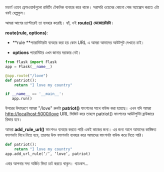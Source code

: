 মডার্ণ ওয়েব ফ্রেমওয়ার্কগুলো রাউটিং টেকনিক ব্যবহার করে থাকে। সরাসরি ওয়েবের কোনো পেজ অ্যাক্সেস করতে এটা খবই হেল্পফুল।

আমরা আগের চ্যাপ্টারেই তা ব্যবহার করেছি। হ্যাঁ, ওই **route\(\)** **ডেকোরেটরটা**।

**route\(rule, options\)**:

* **rule **প্যারামিটারটা ব্যবহার করা হয় কোন URL এ আমরা আমাদের আউটপুট দেখাতে চাই।

* **options** প্যারামিটার এখন জানার দরাকার নেই।

```py
from flask import Flask
app = Flask(__name__)

@app.route("/love")
def patriot():
    return "I love my country"

if __name__ == '__main__': 
   app.run()
```

উপরের উদাহরণে আমরা "/love" রুলটা **patriot\(\)** ফাংশনের সাথে বাউন্ড করা হয়েছে। এখন যদি আমরা [http://localhost:5000/love](http://localhost:5000/love) URL ভিজিট করে তাহলে patriot\(\) ফাংশনের আউটপুটটা ব্রাউজারে রিন্ডার হবে।

আমরা **add\_rule\_url\(\)** ফাংশনও ব্যবহার করতে পারি একই কাজের জন্য। এর জন্য আগে আমাদের কাঙ্ক্ষিত ফাংশনটা লিখে নিতে হবে, তারপর উক্ত ফাংশনটা ব্যবহার করে আমাদের ফাংশনটা বাউন্ড করে নিতে পারি।

```py
def patriot():
    return "I love my country"
app.add_url_rule(‘/’, ‘love’, patriot)
```

এবার আপনার সদ্য অর্জিত বিদ্যা চর্চা করতে থাকুন। থ্যাংকস...

